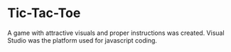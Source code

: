 # Tic-Tac-Toe
A game with attractive visuals and proper instructions was created. Visual Studio was the platform used for javascript coding.
